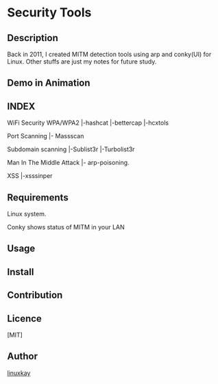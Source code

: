 # Security Tools 

## Description
Back in 2011, I created MITM detection tools using arp and conky(UI) for Linux. Other stuffs are just my notes for future study.
## Demo in Animation

## INDEX

WiFi Security WPA/WPA2
|-hashcat
|-bettercap
|-hcxtols

Port Scanning
|- Massscan

Subdomain scanning
|-Sublist3r
|-Turbolist3r

Man In The Middle Attack
|- arp-poisoning.

XSS 
|-xsssinper
## Requirements
Linux system.

Conky shows status of MITM in your LAN

## Usage

## Install

## Contribution

## Licence
[MIT]

## Author

[linuxkay](https://github.com/linuxkay)
